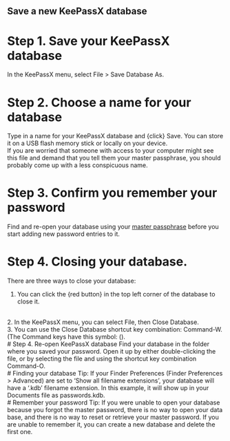 ## Save a new KeePassX database

# Step 1. Save your KeePassX database
In the KeePassX menu, select File > Save Database As.
<br>
# Step 2. Choose a name for your database
Type in a name for your KeePassX database and {click} Save. You can store it on a USB flash memory stick or locally on your device.
<br>
If you are worried that someone with access to your computer might see this file and demand that you tell them your master passphrase, you should probably come up with a less conspicuous name.
<br>
# Step 3. Confirm you remember your password
Find and re-open your database using your [master passphrase](en/topics/tool-4-keepassx/1-create-database/3-1-howto.md) before you start adding new password entries to it.
<br>
# Step 4. Closing your database.
There are three ways to close your database:
<br>
1. You can click the {red button} in the top left corner of the database to close it.
<br>
2. In the KeePassX menu, you can select File, then Close Database.
<br>
3. You can use the Close Database shortcut key combination: Command-W. (The Command keys have this symbol: ().
<br>
# Step 4. Re-open KeePassX database
Find your database in the folder where you saved your password. Open it up by either double-clicking the file, or by selecting the file and using the shortcut key combination Command-O.
<br>
# Finding your database
Tip: If your Finder Preferences (Finder Preferences > Advanced) are set to ‘Show all filename extensions’, your database will have a ‘.kdb’ filename extension. In this example, it will show up in your Documents file as passwords.kdb.
<br>
# Remember your password
Tip: If you were unable to open your database because you forgot the master password, there is no way to open your data base, and there is no way to reset or retrieve your master password. If you are unable to remember it, you can create a new database and delete the first one.

